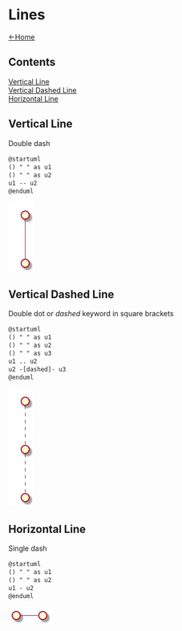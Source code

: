 # Lines

[<-Home](../README.md)

## Contents
[Vertical Line](#vertical_line)<br>
[Vertical Dashed Line](#vertical_dashed_line)<br>
[Horizontal Line](#horizontal_line)<br>

<a name="vertical_line"/>

## Vertical Line

Double dash

```plantuml
@startuml
() " " as u1
() " " as u2
u1 -- u2
@enduml
```

![Vertical Line](vertical-line.png)

<a name="vertical_dashed_line"/>

## Vertical Dashed Line

Double dot or *dashed* keyword in square brackets

```plantuml
@startuml
() " " as u1
() " " as u2
() " " as u3
u1 .. u2
u2 -[dashed]- u3
@enduml
```

![Vertical Line](vertical-dashed-line.png)

<a name="horizontal_line"/>


## Horizontal Line

Single dash

```plantuml
@startuml
() " " as u1
() " " as u2
u1 - u2
@enduml
```

![Horizontal Line](horizontal-line.png)